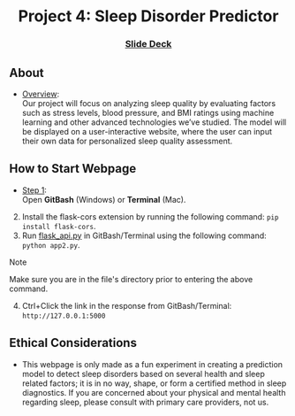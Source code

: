 <a id="readme-top"></a>
<div align='center'>
<h1 align='center'>Project 4: Sleep Disorder Predictor </h1>
</div>
<h3 align='center'><a 
href="https://docs.google.com/presentation/d/1axaM-g6KsCU3BL2MD_DiyBGnYvH5An_b1OsIsz29BAM/edit?usp=sharing"><ins>Slide Deck</a></h3>
</div>

## About
*  <ins>Overview</ins>:<br></ins>
            Our project will focus on analyzing sleep quality by evaluating factors such as stress levels, blood pressure, and BMI ratings using machine learning and other advanced technologies we’ve studied. The model will be displayed on a user-interactive website, where the user can input their own data for personalized sleep quality assessment.

## How to Start Webpage
*  <ins>Step 1</ins>:<br></ins>
  Open **GitBash** (Windows) or **Terminal** (Mac).
2. Install the flask-cors extension by running the following command: `pip install flask-cors`.
3. Run [flask_api.py](Final_Data/flaskdata/flask_api.py) in GitBash/Terminal using the following command: `python app2.py`.
> [!NOTE] 
> Make sure you are in the file's directory prior to entering the above command.
4. Ctrl+Click the link in the response from GitBash/Terminal: `http://127.0.0.1:5000`

## Ethical Considerations
* This webpage is only made as a fun experiment in creating a prediction model to detect sleep disorders based on several health and sleep related factors; it is in no way, shape, or form a certified method in sleep diagnostics. If you are concerned about your physical and mental health regarding sleep, please consult with primary care providers, not us.
